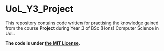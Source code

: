 # UoL_Y3_Project

This repository contains code written for practising the knowledge gained from the course **Project** during Year 3 of BSc (Hons) Computer Science in UoL.

**The code is under [the MIT License](https://github.com/ArvinZJC/UoL_Y3_Project/blob/master/LICENSE).**
